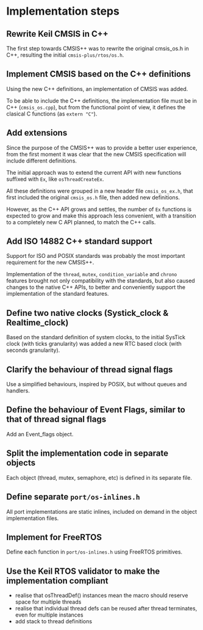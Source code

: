 # Implementation steps

## Rewrite Keil CMSIS in C++

The first step towards CMSIS++ was to rewrite the original cmsis_os.h in C++,
resulting the initial `cmsis-plus/rtos/os.h`.

## Implement CMSIS based on the C++ definitions

Using the new C++ definitions, an implementation of CMSIS was added.

To be able to include the C++ definitions, the implementation file
must be in C++ (`cmsis_os.cpp`), but from the functional point of view,
it defines the clasical C functions (as `extern "C"`).

## Add extensions

Since the purpose of the CMSIS++ was to provide a better user experience, 
from the first moment it was clear that the new CMSIS specification will
include different definitions.

The initial approach was to extend the current API with new functions
suffixed with `Ex`, like `osThreadCreateEx`.

All these definitions were grouped in a new header file `cmsis_os_ex.h`,
that first included the original `cmsis_os.h` file, then added new
definitions.

However, as the C++ API grows and settles, the number of `Ex` functions 
is expected to grow and make this approach less convenient, with a transition
to a completely new C API planned, to match the C++ calls.

## Add ISO 14882 C++ standard support

Support for ISO and POSIX standards was probably the most important 
requirement for the new CMSIS++.

Implementation of the `thread`, `mutex`, `condition_variable` and `chrono`
features brought not only compatibility with the standards, but also caused
changes to the native C++ APIs, to better and conveniently support
the implementation of the standard features.

## Define two native clocks (Systick\_clock & Realtime\_clock)

Based on the standard definition of system clocks, to the initial SysTick 
clock (with ticks granularity) was added a new RTC based clock (with seconds
granularity).

## Clarify the behaviour of thread signal flags

Use a simplified behaviours, inspired by POSIX, but without queues and handlers. 

## Define the behaviour of Event Flags, similar to that of thread signal flags

Add an Event_flags object.

## Split the implementation code in separate objects

Each object (thread, mutex, semaphore, etc) is defined in its separate file.

## Define separate `port/os-inlines.h` 

All port implementations are static inlines, included on demand in the object implementation files.

## Implement for FreeRTOS

Define each function in `port/os-inlines.h` using FreeRTOS primitives.

## Use the Keil RTOS validator to make the implementation compliant

- realise that osThreadDef() instances mean the macro should reserve space for multiple threads
- realise that individual thread defs can be reused after thread terminates, even for multiple instances
- add stack to thread definitions

 



